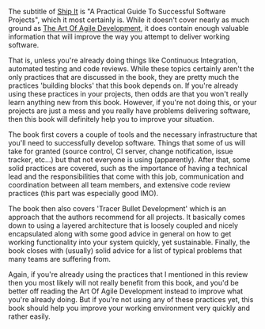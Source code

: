 The subtitle of <a href="http://www.amazon.com/Practical-Guide-Successful-Software-Projects/dp/0974514047/ref=sr_1_1?ie=UTF8&s=books&qid=1252258619&sr=8-1">Ship It</a> is "A Practical Guide To Successful Software Projects", which it most certainly is.  While it doesn't cover nearly as much ground as <a href="http://www.amazon.com/Art-Agile-Development-James-Shore/dp/0596527675/ref=sr_1_1?ie=UTF8&s=books&qid=1252258668&sr=8-1">The Art Of Agile Development</a>, it does contain enough valuable information that will improve the way you attempt to deliver working software.

That is, unless you're already doing things like Continuous Integration, automated testing and code reviews.  While these topics certainly aren't the only practices that are discussed in the book, they are pretty much the practices 'building blocks' that this book depends on.  If you're already using these practices in your projects, then odds are that you won't really learn anything new from this book.  However, if you're not doing this, or your projects are just a mess and you really have problems delivering software, then this book will definitely help you to improve your situation.

The book first covers a couple of tools and the necessary infrastructure that you'll need to successfully develop software.  Things that some of us will take for granted (source control, CI server, change notification, issue tracker, etc...) but that not everyone is using (apparently).  After that, some solid practices are covered, such as the importance of having a technical lead and the responsibilities that come with this job, communication and coordination between all team members, and extensive code review practices (this part was especially good IMO).  

The book then also covers 'Tracer Bullet Development' which is an approach that the authors recommend for all projects.  It basically comes down to using a layered architecture that is loosely coupled and nicely encapsulated along with some good advice in general on how to get working functionality into your system quickly, yet sustainable.  Finally, the book closes with (usually) solid advice for a list of typical problems that many teams are suffering from.

Again, if you're already using the practices that I mentioned in this review then you most likely will not really benefit from this book, and you'd be better off reading the Art Of Agile Development instead to improve what you're already doing.   But if you're not using any of these practices yet, this book should help you improve your working environment very quickly and rather easily.